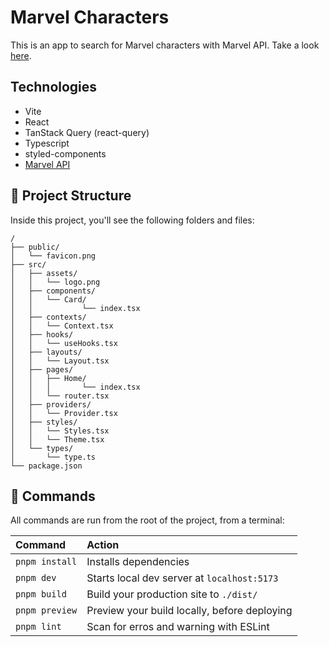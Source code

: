 # Marvel Characters

This is an app to search for Marvel characters with Marvel API.
Take a look [here](https://marvel-characters-viniciuscosta89.vercel.app).

## Technologies

- Vite
- React
- TanStack Query (react-query)
- Typescript
- styled-components
- [Marvel API](https://developer.marvel.com)

## 🚀 Project Structure

Inside this project, you'll see the following folders and files:

```
/
├── public/
│   └── favicon.png
├── src/
│   ├── assets/
│   │   └── logo.png
│   ├── components/
│   │   └── Card/
│   │ 			└── index.tsx
│   ├── contexts/
│   │   └── Context.tsx
│   ├── hooks/
│   │   └── useHooks.tsx
│   ├── layouts/
│   │   └── Layout.tsx
│   ├── pages/
│   │   ├── Home/
│   │ 	│		└── index.tsx
│   │   └── router.tsx
│   ├── providers/
│   │   └── Provider.tsx
│   ├── styles/
│   │   └── Styles.tsx
│   │   └── Theme.tsx
│   └── types/
│       └── type.ts
└── package.json
```

## 🧞 Commands

All commands are run from the root of the project, from a terminal:

| Command        | Action                                       |
| :------------- | :------------------------------------------- |
| `pnpm install` | Installs dependencies                        |
| `pnpm dev`     | Starts local dev server at `localhost:5173`  |
| `pnpm build`   | Build your production site to `./dist/`      |
| `pnpm preview` | Preview your build locally, before deploying |
| `pnpm lint`    | Scan for erros and warning with ESLint       |
